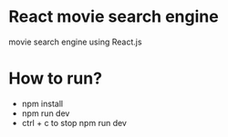 # React movie search engine
movie search engine using React.js


# How to run?
- npm install
- npm run dev
- ctrl + c to stop npm run dev
